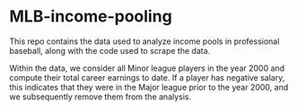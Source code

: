# MLB-income-pooling
This repo contains the data used to analyze income pools in professional baseball, along with the code used to scrape the data.

Within the data, we consider all Minor league players in the year 2000 and compute their total career earnings to date. If a player has negative salary, this indicates that they were in the Major league prior to the year 2000, and we subsequently remove them from the analysis. 
